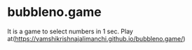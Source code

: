 # bubbleno.game
It is a game to select numbers in 1 sec. Play at(https://vamshikrishnajalimanchi.github.io/bubbleno.game/)
